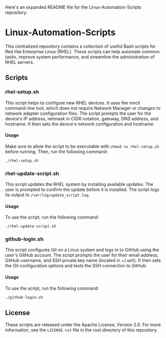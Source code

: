 Here's an expanded README file for the Linux-Automation-Scripts repository:

# Linux-Automation-Scripts

This centralized repository contains a collection of useful Bash scripts for Red Hat Enterprise Linux (RHEL). These scripts can help automate common tasks, improve system performance, and streamline the administration of RHEL servers.

## Scripts

### rhel-setup.sh

This script helps to configure new RHEL devices. It uses the nmcli command-line tool, which does not require Network Manager or changes to network adapter configuration files. The script prompts the user for the device's IP address, netmask in CIDR notation, gateway, DNS address, and hostname. It then sets the device's network configuration and hostname.

#### Usage

Make sure to allow the script to be executable with `chmod +x rhel-setup.sh` before running. Then, run the following command:

```bash
./rhel-setup.sh
```

### rhel-update-script.sh

This script updates the RHEL system by installing available updates. The user is prompted to confirm the update before it is installed. The script logs its output to `/var/log/update_script.log`.

#### Usage

To use the script, run the following command:

```bash
./rhel-update-script.sh
```

### github-login.sh

This script configures Git on a Linux system and logs in to GitHub using the user's GitHub account. The script prompts the user for their email address, GitHub username, and SSH private key name (located in ~/.ssh). It then sets the Git configuration options and tests the SSH connection to GitHub. 

#### Usage

To use the script, run the following command:

```bash
./github-login.sh
```

## License

These scripts are released under the Apache License, Version 2.0. For more information, see the `LICENSE.txt` file in the root directory of this repository.
